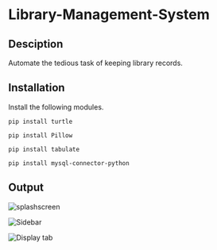 # Library-Management-System

## Desciption
Automate the tedious task of keeping library records.

## Installation
Install the following modules.

```
pip install turtle
```
```
pip install Pillow
```
```
pip install tabulate
```
```
pip install mysql-connector-python
```

## Output
![splashscreen](https://user-images.githubusercontent.com/77882744/178667543-1a1b0a75-136f-4051-b16c-cdb28b1d6f25.png)

![Sidebar](https://user-images.githubusercontent.com/77882744/178667465-aeb741a9-f96c-4c63-89ed-a315dd57c7b5.png)

![Display tab](https://user-images.githubusercontent.com/77882744/178667922-cf6c4ec8-f05b-4e83-a2e2-3b4ef6b8073f.png)

